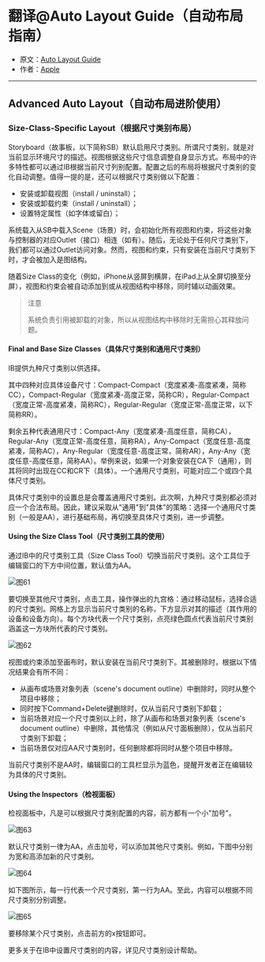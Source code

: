 # 翻译@Auto Layout Guide（自动布局指南）

- 原文：[Auto Layout Guide](https://developer.apple.com/library/content/documentation/UserExperience/Conceptual/AutolayoutPG/index.html#//apple_ref/doc/uid/TP40010853)
- 作者：[Apple](https://developer.apple.com/library/content/navigation/)

---

## Advanced Auto Layout（自动布局进阶使用）

### Size-Class-Specific Layout（根据尺寸类别布局）

Storyboard（故事板，以下简称SB）默认启用尺寸类别。所谓尺寸类别，就是对当前显示环境尺寸的描述。视图根据这些尺寸信息调整自身显示方式。布局中的许多特性都可以通过IB根据当前尺寸列别配置。配置之后的布局将根据尺寸类别的变化自动调整。值得一提的是，还可以根据尺寸类别做以下配置：

- 安装或卸载视图（install / uninstall）；
- 安装或卸载约束（install / uninstall）；
- 设置特定属性（如字体或留白）；


系统载入从SB中载入Scene（场景）时，会初始化所有视图和约束，将这些对象与控制器的对应Outlet（接口）相连（如有）。随后，无论处于任何尺寸类别下，我们都可以通过Outlet访问对象。然而，视图和约束，只有安装在当前尺寸类别下时，才会被加入是图结构。

随着Size Class的变化（例如，iPhone从竖屏到横屏，在iPad上从全屏切换至分屏），视图和约束会被自动添加到或从视图结构中移除，同时辅以动画效果。

>注意
>
>系统负责引用被卸载的对象，所以从视图结构中移除时无需担心其释放问题。


#### Final and Base Size Classes（具体尺寸类别和通用尺寸类别）

IB提供九种尺寸类别以供选择。

其中四种对应具体设备尺寸：Compact-Compact（宽度紧凑-高度紧凑，简称CC），Compact-Regular（宽度紧凑-高度正常，简称CR），Regular-Compact（宽度正常-高度紧凑，简称RC），Regular-Regular（宽度正常-高度正常，以下简称RR）。

剩余五种代表通用尺寸：Compact-Any（宽度紧凑-高度任意，简称CA），Regular-Any（宽度正常-高度任意，简称RA），Any-Compact（宽度任意-高度紧凑，简称AC），Any-Regular（宽度任意-高度正常，简称AR），Any-Any（宽度任意-高度任意，简称AA）。举例来说，如果一个对象安装在CA下（通用），则其将同时出现在CC和CR下（具体）。一个通用尺寸类别，可能对应二个或四个具体尺寸类别。

具体尺寸类别中的设置总是会覆盖通用尺寸类别。此次啊，九种尺寸类别都必须对应一个合法布局。因此，建议采取从"通用"到"具体"的策略：选择一个通用尺寸类别（一般是AA），进行基础布局，再切换至具体尺寸类别，进一步调整。


#### Using the Size Class Tool（尺寸类别工具的使用）

 通过IB中的尺寸类别工具（Size Class Tool）切换当前尺寸类别。这个工具位于编辑窗口的下方中间位置，默认值为AA。
 
 ![图61](http://ohqrsnfvu.bkt.clouddn.com/%E5%9B%BE61.png)
 

要切换至其他尺寸类别，点击工具，操作弹出的九宫格：通过移动鼠标，选择合适的尺寸类别。网格上方显示当前尺寸类别的名称，下方显示对其的描述（其作用的设备和设备方向）。每个方块代表一个尺寸类别，点亮绿色圆点代表当前尺寸类别涵盖这一方块所代表的尺寸类别。

![图62](http://ohqrsnfvu.bkt.clouddn.com/%E5%9B%BE62.png)

视图或约束添加至画布时，默认安装在当前尺寸类别下。其被删除时，根据以下情况结果会有所不同：

- 从画布或场景对象列表（scene's document outline）中删除时，同时从整个项目中移除；
- 同时按下Command+Delete键删除时，仅从当前尺寸类别下卸载；
- 当前场景对应一个尺寸类别以上时，除了从画布和场景对象列表（scene's document outline）中删除，其他情况（例如从尺寸面板删除），仅从当前尺寸类别下卸载；
- 当前场景仅对应AA尺寸类别时，任何删除都将同时从整个项目中移除。

当前尺寸类别不是AA时，编辑窗口的工具栏显示为蓝色，提醒开发者正在编辑较为具体的尺寸类别。

#### Using the Inspectors（检视面板）

检视面板中，凡是可以根据尺寸类别配置的内容，前方都有一个小"加号"。

![图63](http://ohqrsnfvu.bkt.clouddn.com/auto-layout-guide/%E5%9B%BE63.png)

默认尺寸类别一律为AA，点击加号，可以添加其他尺寸类别。例如，下图中分别为宽和高添加新的尺寸类别。

![图64](http://ohqrsnfvu.bkt.clouddn.com/auto-layout-guide/%E5%9B%BE64.png)

如下图所示，每一行代表一个尺寸类别，第一行为AA。至此，内容可以根据不同尺寸类别分别调整。

![图65](http://ohqrsnfvu.bkt.clouddn.com/auto-layout-guide/%E5%9B%BE65.png)

要移除某个尺寸类别，点击前方的x按钮即可。

更多关于在IB中设置尺寸类别的内容，详见尺寸类别设计帮助。